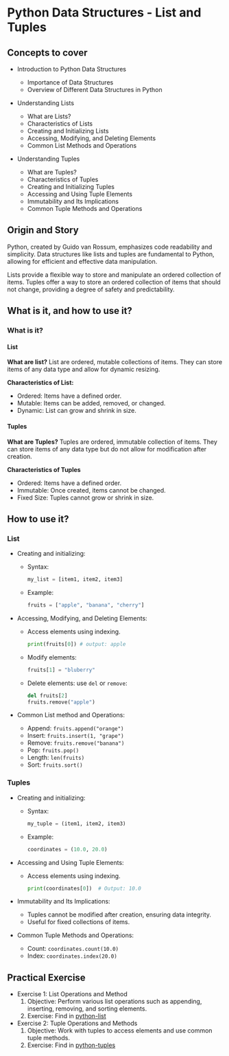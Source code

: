 # Python Data Structures - List and Tuples

## Concepts to cover
- Introduction to Python Data Structures

  - Importance of Data Structures
  - Overview of Different Data Structures in Python

- Understanding Lists

  - What are Lists?
  - Characteristics of Lists
  - Creating and Initializing Lists
  - Accessing, Modifying, and Deleting Elements
  - Common List Methods and Operations

- Understanding Tuples

  - What are Tuples?
  - Characteristics of Tuples
  - Creating and Initializing Tuples
  - Accessing and Using Tuple Elements
  - Immutability and Its Implications
  - Common Tuple Methods and Operations

## Origin and Story
Python, created by Guido van Rossum, emphasizes code readability and simplicity. Data structures like lists and tuples are fundamental to Python, allowing for efficient and effective data manipulation.

Lists provide a flexible way to store and manipulate an ordered collection of items.
Tuples offer a way to store an ordered collection of items that should not change, providing a degree of safety and predictability.

## What is it, and how to use it?

### What is it?
#### List

**What are list?**
List are ordered, mutable collections of items. They can store items of any data type and allow for dynamic resizing.

**Characteristics of List:**
- Ordered: Items have a defined order.
- Mutable: Items can be added, removed, or changed.
- Dynamic: List can grow and shrink in size.

#### Tuples

**What are Tuples?**
Tuples are ordered, immutable collection of items. They can store items of any data type but do not allow for modification after creation.

**Characteristics of Tuples**
- Ordered: Items have a defined order.
- Immutable: Once created, items cannot be changed.
- Fixed Size: Tuples cannot grow or shrink in size.

## How to use it?

### List

- Creating and initializing:
  - Syntax:
    ```python
    my_list = [item1, item2, item3]
    ```
  - Example:
    ```python
    fruits = ["apple", "banana", "cherry"]
    ```
- Accessing, Modifying, and Deleting Elements:
  - Access elements using indexing.
    ```python
    print(fruits[0]) # output: apple
    ```
  - Modify elements:
    ```python
    fruits[1] = "bluberry"
    ```
  - Delete elements: use `del` or `remove`:
    ```python
    del fruits[2]
    fruits.remove("apple")
    ```

- Common List method and Operations:
  - Append: `fruits.append("orange")`
  - Insert: `fruits.insert(1, "grape")`
  - Remove: `fruits.remove("banana")`
  - Pop: `fruits.pop()`
  - Length: `len(fruits)`
  - Sort: `fruits.sort()`

### Tuples

- Creating and initializing:
  - Syntax:
    ```python
    my_tuple = (item1, item2, item3)
    ```
  - Example:
    ```python
    coordinates = (10.0, 20.0)
    ```

- Accessing and Using Tuple Elements:

  - Access elements using indexing.
    ```python
    print(coordinates[0])  # Output: 10.0
    ```

- Immutability and Its Implications:

  - Tuples cannot be modified after creation, ensuring data integrity.
  - Useful for fixed collections of items.

- Common Tuple Methods and Operations:

  - Count: `coordinates.count(10.0)`
  - Index: `coordinates.index(20.0)`

## Practical Exercise
- Exercise 1: List Operations and Method
  1. Objective:
    Perform various list operations such as appending, inserting, removing, and sorting elements.
  2. Exercise:
    Find in [python-list](./python-list)
- Exercise 2: Tuple Operations and Methods
  1. Objective:
    Work with tuples to access elements and use common tuple methods.
  2. Exercise:
    Find in [python-tuples](./python-tuple)



